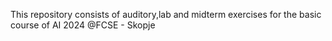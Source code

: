 This repository consists of auditory,lab and midterm exercises for the basic course of AI 2024 @FCSE - Skopje

